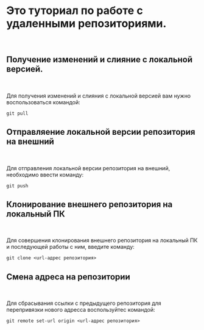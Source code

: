 # Это туториал по работе с удаленными репозиториями.

<br/>

## Получение изменений и слияние с локальной версией.
<br/>

Для получения изменений и слияния с локальной версией вам нужно воспользоваться командой:

```
git pull 
```

## Отправляение локальной версии репозитория на внешний
<br/>

Для отправления локальной версии репозитория на внешний, необходимо ввести команду:

```
git push
```

## Клонирование внешнего репозитория на  локальный ПК
<br/>

Для совершения клонирования внешнего репозитория на локальный ПК и последующей работы с ним, введите команду:

```
git clone <url-адрес репозитория> 
```

## Смена адреса на репозитории
<br/>

Для сбрасывания ссылки с предыдущего репозитория для перепривязки нового адресса воспользуйтес командой:

```
git remote set-url origin <url-адрес репозитория> 
```

